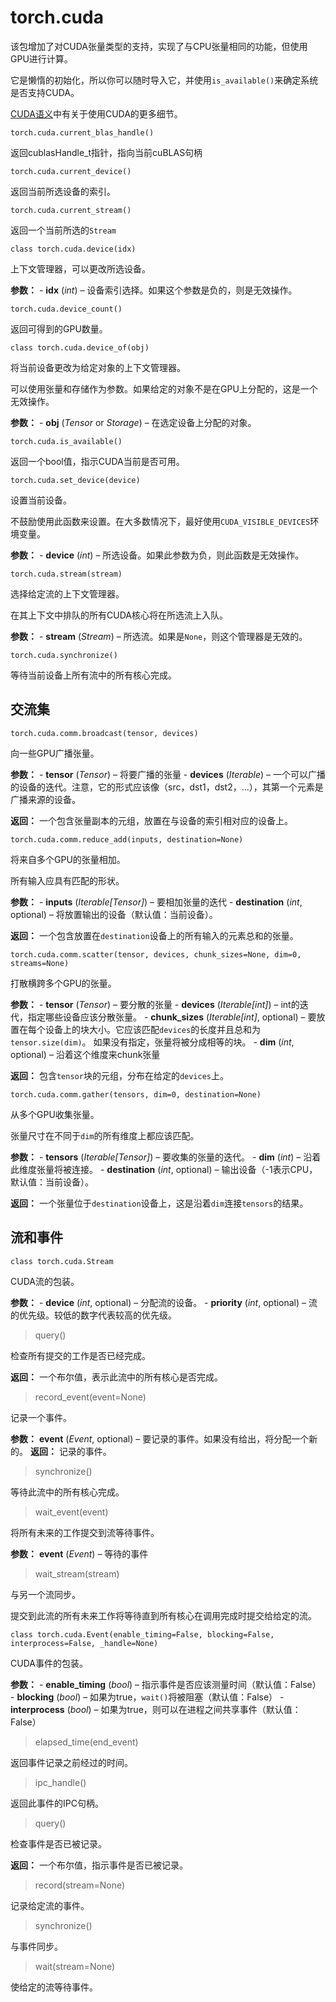 # torch.cuda

该包增加了对CUDA张量类型的支持，实现了与CPU张量相同的功能，但使用GPU进行计算。

它是懒惰的初始化，所以你可以随时导入它，并使用`is_available()`来确定系统是否支持CUDA。

[CUDA语义](https://pytorch-cn.readthedocs.io/zh/latest/notes/cuda/)中有关于使用CUDA的更多细节。

```
torch.cuda.current_blas_handle()
```

返回cublasHandle_t指针，指向当前cuBLAS句柄

```
torch.cuda.current_device()
```

返回当前所选设备的索引。

```
torch.cuda.current_stream()
```

返回一个当前所选的`Stream`

```
class torch.cuda.device(idx)
```

上下文管理器，可以更改所选设备。

**参数：** - **idx** (*int*) – 设备索引选择。如果这个参数是负的，则是无效操作。

```
torch.cuda.device_count()
```

返回可得到的GPU数量。

```
class torch.cuda.device_of(obj)
```

将当前设备更改为给定对象的上下文管理器。

可以使用张量和存储作为参数。如果给定的对象不是在GPU上分配的，这是一个无效操作。

**参数：** - **obj** (*Tensor* or *Storage*) – 在选定设备上分配的对象。

```
torch.cuda.is_available()
```

返回一个bool值，指示CUDA当前是否可用。

```
torch.cuda.set_device(device)
```

设置当前设备。

不鼓励使用此函数来设置。在大多数情况下，最好使用`CUDA_VISIBLE_DEVICES`环境变量。

**参数：** - **device** (*int*) – 所选设备。如果此参数为负，则此函数是无效操作。

```
torch.cuda.stream(stream)
```

选择给定流的上下文管理器。

在其上下文中排队的所有CUDA核心将在所选流上入队。

**参数：** - **stream** (*Stream*) – 所选流。如果是`None`，则这个管理器是无效的。

```
torch.cuda.synchronize()
```

等待当前设备上所有流中的所有核心完成。

## 交流集

```
torch.cuda.comm.broadcast(tensor, devices)
```

向一些GPU广播张量。

**参数：** - **tensor** (*Tensor*) – 将要广播的张量 - **devices** (*Iterable*) – 一个可以广播的设备的迭代。注意，它的形式应该像（src，dst1，dst2，...），其第一个元素是广播来源的设备。

**返回：** 一个包含张量副本的元组，放置在与设备的索引相对应的设备上。

```
torch.cuda.comm.reduce_add(inputs, destination=None)
```

将来自多个GPU的张量相加。

所有输入应具有匹配的形状。

**参数：** - **inputs** (*Iterable[Tensor]*) – 要相加张量的迭代 - **destination** (*int*, optional) – 将放置输出的设备（默认值：当前设备）。

**返回：** 一个包含放置在`destination`设备上的所有输入的元素总和的张量。

```
torch.cuda.comm.scatter(tensor, devices, chunk_sizes=None, dim=0, streams=None)
```

打散横跨多个GPU的张量。

**参数：** - **tensor** (*Tensor*) – 要分散的张量 - **devices** (*Iterable[int]*) – int的迭代，指定哪些设备应该分散张量。 - **chunk_sizes** (*Iterable[int]*, optional) – 要放置在每个设备上的块大小。它应该匹配`devices`的长度并且总和为`tensor.size(dim)`。 如果没有指定，张量将被分成相等的块。 - **dim** (*int*, optional) – 沿着这个维度来chunk张量

**返回：** 包含`tensor`块的元组，分布在给定的`devices`上。

```
torch.cuda.comm.gather(tensors, dim=0, destination=None)
```

从多个GPU收集张量。

张量尺寸在不同于`dim`的所有维度上都应该匹配。

**参数：** - **tensors** (*Iterable[Tensor]*) – 要收集的张量的迭代。 - **dim** (*int*) – 沿着此维度张量将被连接。 - **destination** (*int*, optional) – 输出设备（-1表示CPU，默认值：当前设备）。

**返回：** 一个张量位于`destination`设备上，这是沿着`dim`连接`tensors`的结果。

## 流和事件

```
class torch.cuda.Stream
```

CUDA流的包装。

**参数：** - **device** (*int*, optional) – 分配流的设备。 - **priority** (*int*, optional) – 流的优先级。较低的数字代表较高的优先级。

> query()

检查所有提交的工作是否已经完成。

**返回：** 一个布尔值，表示此流中的所有核心是否完成。

> record_event(event=None)

记录一个事件。

**参数：** **event** (*Event*, optional) – 要记录的事件。如果没有给出，将分配一个新的。 **返回：** 记录的事件。

> synchronize()

等待此流中的所有核心完成。

> wait_event(event)

将所有未来的工作提交到流等待事件。

**参数：** **event** (*Event*) – 等待的事件

> wait_stream(stream)

与另一个流同步。

提交到此流的所有未来工作将等待直到所有核心在调用完成时提交给给定的流。

```
class torch.cuda.Event(enable_timing=False, blocking=False, interprocess=False, _handle=None)
```

CUDA事件的包装。

**参数：** - **enable_timing** (*bool*) – 指示事件是否应该测量时间（默认值：False） - **blocking** (*bool*) – 如果为true，`wait()`将被阻塞（默认值：False） - **interprocess** (*bool*) – 如果为true，则可以在进程之间共享事件（默认值：False）

> elapsed_time(end_event)

返回事件记录之前经过的时间。

> ipc_handle()

返回此事件的IPC句柄。

> query()

检查事件是否已被记录。

**返回：** 一个布尔值，指示事件是否已被记录。

> record(stream=None)

记录给定流的事件。

> synchronize()

与事件同步。

> wait(stream=None)

使给定的流等待事件。